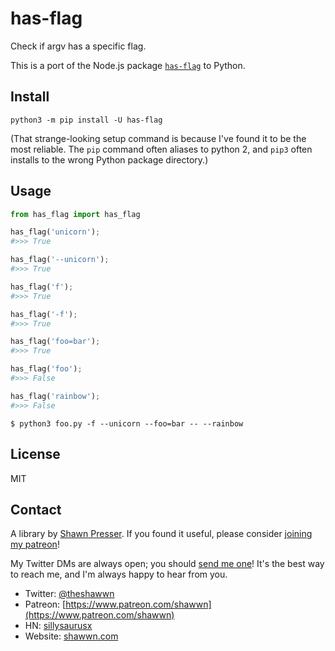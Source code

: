 # has-flag

Check if argv has a specific flag.

This is a port of the Node.js package [`has-flag`](https://github.com/sindresorhus/has-flag) to Python.

## Install

```
python3 -m pip install -U has-flag
```

(That strange-looking setup command is because I've found it to be the most reliable. The `pip` command often aliases to python 2, and `pip3` often installs to the wrong Python package directory.)

## Usage

```py
from has_flag import has_flag

has_flag('unicorn');
#>>> True

has_flag('--unicorn');
#>>> True

has_flag('f');
#>>> True

has_flag('-f');
#>>> True

has_flag('foo=bar');
#>>> True

has_flag('foo');
#>>> False

has_flag('rainbow');
#>>> False
```

```
$ python3 foo.py -f --unicorn --foo=bar -- --rainbow
```


## License

MIT

## Contact

A library by [Shawn Presser](https://www.shawwn.com). If you found it useful, please consider [joining my patreon](https://www.patreon.com/shawwn)!

My Twitter DMs are always open; you should [send me one](https://twitter.com/theshawwn)! It's the best way to reach me, and I'm always happy to hear from you.

- Twitter: [@theshawwn](https://twitter.com/theshawwn)
- Patreon: [https://www.patreon.com/shawwn](https://www.patreon.com/shawwn)
- HN: [sillysaurusx](https://news.ycombinator.com/threads?id=sillysaurusx)
- Website: [shawwn.com](https://www.shawwn.com)

